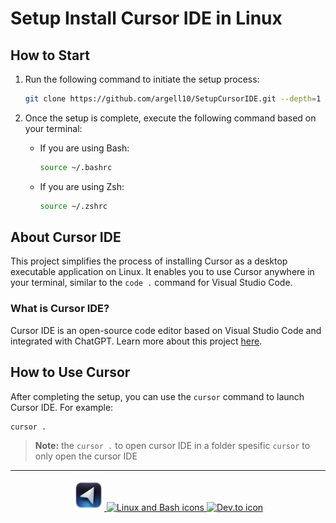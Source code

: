 # Setup Install Cursor IDE in Linux

## How to Start

1. Run the following command to initiate the setup process:

    ```bash
    git clone https://github.com/argell10/SetupCursorIDE.git --depth=1 && cd SetupCursorIDE && ./install.sh
    ```

2. Once the setup is complete, execute the following command based on your terminal:

    - If you are using Bash:
        ```bash
        source ~/.bashrc
        ```

    - If you are using Zsh:
        ```bash
        source ~/.zshrc
        ```

## About Cursor IDE

This project simplifies the process of installing Cursor as a desktop executable application on Linux. It enables you to use Cursor anywhere in your terminal, similar to the `code .` command for Visual Studio Code.

### What is Cursor IDE?

Cursor IDE is an open-source code editor based on Visual Studio Code and integrated with ChatGPT. Learn more about this project [here](link).

## How to Use Cursor

After completing the setup, you can use the `cursor` command to launch Cursor IDE. For example:

```bash
cursor .
```

> **Note:** the `cursor .` to open cursor IDE in a folder spesific `cursor` to only open the cursor IDE

<hr/>

<p align="center">
    <a href="https://cursor.sh/">
        <img src="./assets/icon.svg" alt="Cursor" width="50px">
    </a>
    <a href="https://skillicons.dev">
        <img src="https://skillicons.dev/icons?i=linux,bash" alt="Linux and Bash icons">
    </a>
    <a href="https://dev.to/mhbaando/how-to-install-cursor-the-ai-editor-on-linux-41dm">
        <img src="https://skillicons.dev/icons?i=devto" alt="Dev.to icon">
    </a>
</p>
